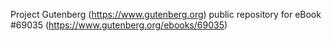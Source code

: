 Project Gutenberg (https://www.gutenberg.org) public repository for eBook #69035 (https://www.gutenberg.org/ebooks/69035)
